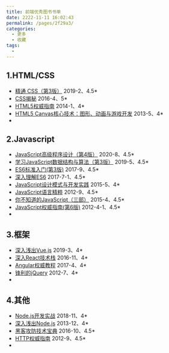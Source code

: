 ```yaml
---
title: 前端优秀图书书单
date: 2222-11-11 16:02:43
permalink: /pages/2f29a3/
categories: 
  - 更多
  - 收藏
tags: 
  - 
---
```

## 1.HTML/CSS
- [精通 CSS（第3版）](https://book.douban.com/subject/30450258/) 2019-2、4.5*
- [CSS揭秘](https://book.douban.com/subject/26745943/) 2016-4、5*
- [HTML5权威指南](https://book.douban.com/subject/25786074/)  2014-1、4*
- [HTML5 Canvas核心技术：图形、动画与游戏开发](https://book.douban.com/subject/24533314/) 2013-5、4*
- []()

## 2.Javascript
- [JavaScript高级程序设计（第4版）](https://book.douban.com/subject/35175321/) 2020-8、4.5*
- [学习JavaScript数据结构与算法（第3版）](https://book.douban.com/subject/33441631/) 2019-5、4.5*
- [ES6标准入门(第3版)](https://book.douban.com/subject/27127030/) 2017-9、4.5*
- [深入理解ES6](https://book.douban.com/subject/27072230/) 2017-7-1、4.5*
- [JavaScript设计模式与开发实践](https://book.douban.com/subject/26382780/) 2015-5、4*
- [JavaScript语言精粹](https://book.douban.com/subject/3590768/) 2012-9、4.5*
- [你不知道的JavaScript（三部）](https://book.douban.com/subject/26351021/) 2015-4、4.5*
- [JavaScript权威指南(第6版)](https://book.douban.com/subject/10549733/) 2012-4-1、4.5*
- []()

## 3.框架
- [深入浅出Vue.js](https://book.douban.com/subject/32581281/) 2019-3、4*
- [深入React技术栈](https://book.douban.com/subject/26918038/) 2016-11、4*
- [Angular权威教程](https://book.douban.com/subject/27016243/) 2017-4、4*
- [锋利的jQuery](https://book.douban.com/subject/10792216/) 2012-7、4*
- []()

## 4.其他
- [Node.js开发实战](https://book.douban.com/subject/30373587/) 2018-11、4*
- [深入浅出Node.js](https://book.douban.com/subject/25768396/) 2013-12、4*
- [黑客攻防技术宝典](https://book.douban.com/subject/26880889/) 2016-10、4.5*
- [HTTP权威指南](https://book.douban.com/subject/10746113/) 2012-9、4.5*
- []()
